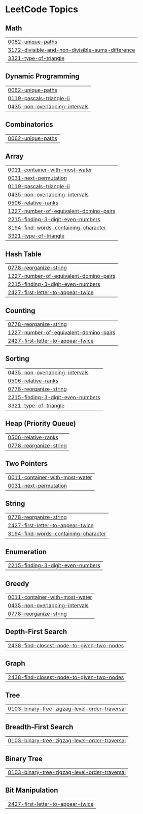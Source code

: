 
<!---LeetCode Topics Start-->
# LeetCode Topics
## Math
|  |
| ------- |
| [0062-unique-paths](https://github.com/sujalthapa369/C.O.D.E.S/tree/master/0062-unique-paths) |
| [3172-divisible-and-non-divisible-sums-difference](https://github.com/sujalthapa369/C.O.D.E.S/tree/master/3172-divisible-and-non-divisible-sums-difference) |
| [3321-type-of-triangle](https://github.com/sujalthapa369/C.O.D.E.S/tree/master/3321-type-of-triangle) |
## Dynamic Programming
|  |
| ------- |
| [0062-unique-paths](https://github.com/sujalthapa369/C.O.D.E.S/tree/master/0062-unique-paths) |
| [0119-pascals-triangle-ii](https://github.com/sujalthapa369/C.O.D.E.S/tree/master/0119-pascals-triangle-ii) |
| [0435-non-overlapping-intervals](https://github.com/sujalthapa369/C.O.D.E.S/tree/master/0435-non-overlapping-intervals) |
## Combinatorics
|  |
| ------- |
| [0062-unique-paths](https://github.com/sujalthapa369/C.O.D.E.S/tree/master/0062-unique-paths) |
## Array
|  |
| ------- |
| [0011-container-with-most-water](https://github.com/sujalthapa369/C.O.D.E.S/tree/master/0011-container-with-most-water) |
| [0031-next-permutation](https://github.com/sujalthapa369/C.O.D.E.S/tree/master/0031-next-permutation) |
| [0119-pascals-triangle-ii](https://github.com/sujalthapa369/C.O.D.E.S/tree/master/0119-pascals-triangle-ii) |
| [0435-non-overlapping-intervals](https://github.com/sujalthapa369/C.O.D.E.S/tree/master/0435-non-overlapping-intervals) |
| [0506-relative-ranks](https://github.com/sujalthapa369/C.O.D.E.S/tree/master/0506-relative-ranks) |
| [1227-number-of-equivalent-domino-pairs](https://github.com/sujalthapa369/C.O.D.E.S/tree/master/1227-number-of-equivalent-domino-pairs) |
| [2215-finding-3-digit-even-numbers](https://github.com/sujalthapa369/C.O.D.E.S/tree/master/2215-finding-3-digit-even-numbers) |
| [3194-find-words-containing-character](https://github.com/sujalthapa369/C.O.D.E.S/tree/master/3194-find-words-containing-character) |
| [3321-type-of-triangle](https://github.com/sujalthapa369/C.O.D.E.S/tree/master/3321-type-of-triangle) |
## Hash Table
|  |
| ------- |
| [0778-reorganize-string](https://github.com/sujalthapa369/C.O.D.E.S/tree/master/0778-reorganize-string) |
| [1227-number-of-equivalent-domino-pairs](https://github.com/sujalthapa369/C.O.D.E.S/tree/master/1227-number-of-equivalent-domino-pairs) |
| [2215-finding-3-digit-even-numbers](https://github.com/sujalthapa369/C.O.D.E.S/tree/master/2215-finding-3-digit-even-numbers) |
| [2427-first-letter-to-appear-twice](https://github.com/sujalthapa369/C.O.D.E.S/tree/master/2427-first-letter-to-appear-twice) |
## Counting
|  |
| ------- |
| [0778-reorganize-string](https://github.com/sujalthapa369/C.O.D.E.S/tree/master/0778-reorganize-string) |
| [1227-number-of-equivalent-domino-pairs](https://github.com/sujalthapa369/C.O.D.E.S/tree/master/1227-number-of-equivalent-domino-pairs) |
| [2427-first-letter-to-appear-twice](https://github.com/sujalthapa369/C.O.D.E.S/tree/master/2427-first-letter-to-appear-twice) |
## Sorting
|  |
| ------- |
| [0435-non-overlapping-intervals](https://github.com/sujalthapa369/C.O.D.E.S/tree/master/0435-non-overlapping-intervals) |
| [0506-relative-ranks](https://github.com/sujalthapa369/C.O.D.E.S/tree/master/0506-relative-ranks) |
| [0778-reorganize-string](https://github.com/sujalthapa369/C.O.D.E.S/tree/master/0778-reorganize-string) |
| [2215-finding-3-digit-even-numbers](https://github.com/sujalthapa369/C.O.D.E.S/tree/master/2215-finding-3-digit-even-numbers) |
| [3321-type-of-triangle](https://github.com/sujalthapa369/C.O.D.E.S/tree/master/3321-type-of-triangle) |
## Heap (Priority Queue)
|  |
| ------- |
| [0506-relative-ranks](https://github.com/sujalthapa369/C.O.D.E.S/tree/master/0506-relative-ranks) |
| [0778-reorganize-string](https://github.com/sujalthapa369/C.O.D.E.S/tree/master/0778-reorganize-string) |
## Two Pointers
|  |
| ------- |
| [0011-container-with-most-water](https://github.com/sujalthapa369/C.O.D.E.S/tree/master/0011-container-with-most-water) |
| [0031-next-permutation](https://github.com/sujalthapa369/C.O.D.E.S/tree/master/0031-next-permutation) |
## String
|  |
| ------- |
| [0778-reorganize-string](https://github.com/sujalthapa369/C.O.D.E.S/tree/master/0778-reorganize-string) |
| [2427-first-letter-to-appear-twice](https://github.com/sujalthapa369/C.O.D.E.S/tree/master/2427-first-letter-to-appear-twice) |
| [3194-find-words-containing-character](https://github.com/sujalthapa369/C.O.D.E.S/tree/master/3194-find-words-containing-character) |
## Enumeration
|  |
| ------- |
| [2215-finding-3-digit-even-numbers](https://github.com/sujalthapa369/C.O.D.E.S/tree/master/2215-finding-3-digit-even-numbers) |
## Greedy
|  |
| ------- |
| [0011-container-with-most-water](https://github.com/sujalthapa369/C.O.D.E.S/tree/master/0011-container-with-most-water) |
| [0435-non-overlapping-intervals](https://github.com/sujalthapa369/C.O.D.E.S/tree/master/0435-non-overlapping-intervals) |
| [0778-reorganize-string](https://github.com/sujalthapa369/C.O.D.E.S/tree/master/0778-reorganize-string) |
## Depth-First Search
|  |
| ------- |
| [2438-find-closest-node-to-given-two-nodes](https://github.com/sujalthapa369/C.O.D.E.S/tree/master/2438-find-closest-node-to-given-two-nodes) |
## Graph
|  |
| ------- |
| [2438-find-closest-node-to-given-two-nodes](https://github.com/sujalthapa369/C.O.D.E.S/tree/master/2438-find-closest-node-to-given-two-nodes) |
## Tree
|  |
| ------- |
| [0103-binary-tree-zigzag-level-order-traversal](https://github.com/sujalthapa369/C.O.D.E.S/tree/master/0103-binary-tree-zigzag-level-order-traversal) |
## Breadth-First Search
|  |
| ------- |
| [0103-binary-tree-zigzag-level-order-traversal](https://github.com/sujalthapa369/C.O.D.E.S/tree/master/0103-binary-tree-zigzag-level-order-traversal) |
## Binary Tree
|  |
| ------- |
| [0103-binary-tree-zigzag-level-order-traversal](https://github.com/sujalthapa369/C.O.D.E.S/tree/master/0103-binary-tree-zigzag-level-order-traversal) |
## Bit Manipulation
|  |
| ------- |
| [2427-first-letter-to-appear-twice](https://github.com/sujalthapa369/C.O.D.E.S/tree/master/2427-first-letter-to-appear-twice) |
<!---LeetCode Topics End-->